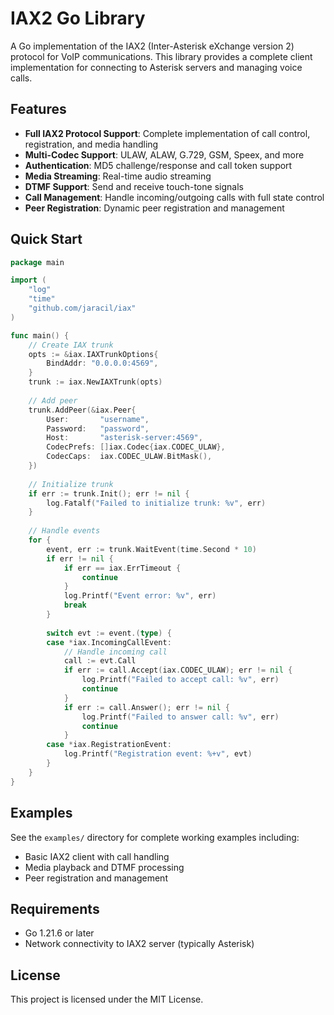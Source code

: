 # IAX2 Go Library

A Go implementation of the IAX2 (Inter-Asterisk eXchange version 2) protocol for VoIP communications. This library provides a complete client implementation for connecting to Asterisk servers and managing voice calls.

## Features

- **Full IAX2 Protocol Support**: Complete implementation of call control, registration, and media handling
- **Multi-Codec Support**: ULAW, ALAW, G.729, GSM, Speex, and more
- **Authentication**: MD5 challenge/response and call token support
- **Media Streaming**: Real-time audio streaming
- **DTMF Support**: Send and receive touch-tone signals
- **Call Management**: Handle incoming/outgoing calls with full state control
- **Peer Registration**: Dynamic peer registration and management

## Quick Start

```go
package main

import (
    "log"
    "time"
    "github.com/jaracil/iax"
)

func main() {
    // Create IAX trunk
    opts := &iax.IAXTrunkOptions{
        BindAddr: "0.0.0.0:4569",
    }
    trunk := iax.NewIAXTrunk(opts)
    
    // Add peer
    trunk.AddPeer(&iax.Peer{
        User:       "username",
        Password:   "password",
        Host:       "asterisk-server:4569",
        CodecPrefs: []iax.Codec{iax.CODEC_ULAW},
        CodecCaps:  iax.CODEC_ULAW.BitMask(),
    })
    
    // Initialize trunk
    if err := trunk.Init(); err != nil {
        log.Fatalf("Failed to initialize trunk: %v", err)
    }
    
    // Handle events
    for {
        event, err := trunk.WaitEvent(time.Second * 10)
        if err != nil {
            if err == iax.ErrTimeout {
                continue
            }
            log.Printf("Event error: %v", err)
            break
        }
        
        switch evt := event.(type) {
        case *iax.IncomingCallEvent:
            // Handle incoming call
            call := evt.Call
            if err := call.Accept(iax.CODEC_ULAW); err != nil {
                log.Printf("Failed to accept call: %v", err)
                continue
            }
            if err := call.Answer(); err != nil {
                log.Printf("Failed to answer call: %v", err)
                continue
            }
        case *iax.RegistrationEvent:
            log.Printf("Registration event: %+v", evt)
        }
    }
}
```

## Examples

See the `examples/` directory for complete working examples including:
- Basic IAX2 client with call handling
- Media playback and DTMF processing
- Peer registration and management

## Requirements

- Go 1.21.6 or later
- Network connectivity to IAX2 server (typically Asterisk)

## License

This project is licensed under the MIT License.
